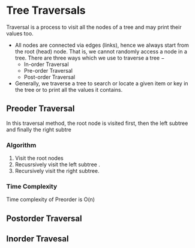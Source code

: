 # Tree Traversals

Traversal is a process to visit all the nodes of a tree and may print their values too.

- All nodes are connected via edges (links), hence we always start from the root (head) node. That is, we cannot randomly access a node in a tree. There are three ways which we use to traverse a tree −
  - In-order Traversal
  - Pre-order Traversal
  - Post-order Traversal
- Generally, we traverse a tree to search or locate a given item or key in the tree or to
  print all the values it contains.

## Preoder Traversal

In this traversal method, the root node is
visited first, then the left subtree and
finally the right subtre

### Algorithm

1. Visit the root nodes 
2. Recusrsively visit the left subtree .
3. Recursively visit the right subtree.

### Time Complexity

Time complexity of Preorder is O(n)

## Postorder Traversal

## Inorder Travesal


